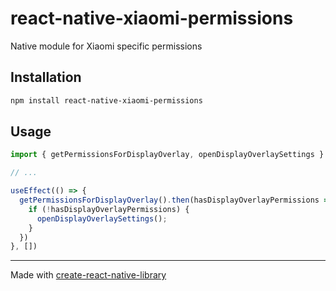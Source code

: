 # react-native-xiaomi-permissions

Native module for Xiaomi specific permissions

## Installation

```sh
npm install react-native-xiaomi-permissions
```

## Usage

```js
import { getPermissionsForDisplayOverlay, openDisplayOverlaySettings } from 'react-native-xiaomi-permissions';

// ...

useEffect(() => {
  getPermissionsForDisplayOverlay().then(hasDisplayOverlayPermissions => {
    if (!hasDisplayOverlayPermissions) {
      openDisplayOverlaySettings();
    }
  })
}, [])
```

---

Made with [create-react-native-library](https://github.com/callstack/react-native-builder-bob)
